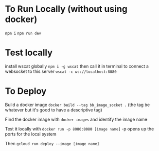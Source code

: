 # To Run Locally (without using docker)
`npm i`
`npm run dev`


# Test locally
install wscat globally `npm i -g wscat`
then call it in terminal to connect a websocket to this server `wscat -c ws://localhost:8080`


# To Deploy
Build a docker image
`docker build --tag bb_image_socket .`
(the tag be whatever but it's good to have a descriptive tag)

Find the docker image with
`docker images` and identify the image name

Test it locally with `docker run -p 8080:8080 [image name]`
-p opens up the ports for the local system


Then
`gcloud run deploy --image [image name]`